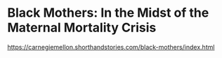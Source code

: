 # Black Mothers: In the Midst of the Maternal Mortality Crisis

<https://carnegiemellon.shorthandstories.com/black-mothers/index.html>
